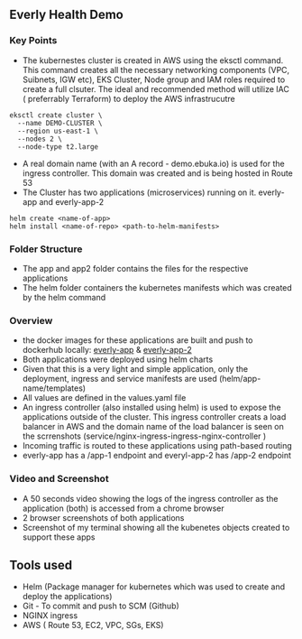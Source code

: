 ## Everly Health Demo

### Key Points
- The kubernestes cluster is created in AWS using the eksctl command. This command creates all the necessary networking components (VPC, Suibnets, IGW etc), EKS Cluster, Node group and IAM roles required to create a full clsuter. The ideal and recommended method will utilize IAC ( preferrably Terraform) to deploy the AWS infrastrucutre
```
eksctl create cluster \
  --name DEMO-CLUSTER \
  --region us-east-1 \
  --nodes 2 \
  --node-type t2.large
```
- A real domain name (with an A record - demo.ebuka.io) is used for the ingress controller. This domain was created and is being hosted in Route 53
- The Cluster has two applications (microservices) running on it. everly-app and everly-app-2
```
helm create <name-of-app>
helm install <name-of-repo> <path-to-helm-manifests>
```

### Folder Structure
- The app and app2 folder contains the files for the respective applications
- The helm folder containers the kubernetes manifests which was created by the helm command 

### Overview
- the docker images for these applications are built and push to dockerhub locally: [everly-app](https://hub.docker.com/r/eanene/everly-app/tags) & [everly-app-2](https://hub.docker.com/r/eanene/everly-app-2/tags)
- Both applications were deployed using helm charts
- Given that this is a very light and simple application, only the deployment, ingress and service manifests are used (helm/app-name/templates)
- All values are defined in the values.yaml file
- An ingress controller (also installed using helm) is used to expose the applications outside of the cluster. This ingress controller creats a load balancer in AWS and the domain name of the load balancer is seen on the scrrenshots (service/nginx-ingress-ingress-nginx-controller )
- Incoming traffic is routed to these applications using path-based routing
- everly-app has a /app-1 endpoint and everyl-app-2 has /app-2 endpoint


### Video and Screenshot
- A 50 seconds video showing the logs of the ingress controller as the application (both) is accessed from a chrome browser
- 2 browser screenshots of both applications
- Screenshot of my terminal showing all the kubenetes objects created to support these apps

## Tools used
- Helm (Package manager for kubernetes which was used to create and deploy the applications)
- Git - To commit and push to SCM (Github)
- NGINX ingress
- AWS ( Route 53, EC2, VPC, SGs, EKS)



